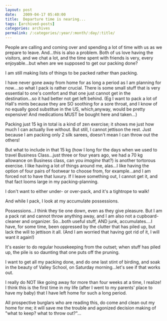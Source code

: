 ```yaml
---
layout: post
date:	2009-04-17 05:40:00
title:  Departure time is nearing...
tags: [archived-posts]
categories: archives
permalink: /:categories/:year/:month/:day/:title/
---
```

People are calling and coming over and spending a lot of time with us as we prepare to leave. And...this is also a problem. Both of us love having the visitors, and we chat a lot, and the time spent with friends is very, every enjoyable...but when are we supposed to get our packing done?

I am still making lists of things to be packed rather than packing.

I have never gone away from home for as long a period as I am planning for now....so what I pack is rather crucial. There is some small stuff that is very essential to one's comfort and that one just cannot get in the destination...so it had better not get left behind. (Eg I want to pack a lot of Hall's mints because they are SO soothing for a sore throat, and I know of no equally good substitue in the US, which,anyway, would be pretty expensive! And medications MUST be bought here and taken...)

Packing just 15 kg in total is a kind of zen exercise; it shows me just how much I can actually live without. But still, I cannot jettison the rest. Just because I am packing only 2 silk sarees, doesn't mean I can throw out the others!

But what to include in that 15 kg (how I long for the days when we used to travel Business Class...just three or four years ago, we had a 70 kg allowance on Business class, can you *imagine* that?) is another tortorous exercise. I like having a lot of things around me, alas...I like having the option of four pairs of footwear to choose from, for example...and I am forced not to have that luxury. If I leave something out, I cannot get it, and that fact looms large in my packing-planning.

I don't want to either under- or over-pack, and it's a tightrope to walk!

And while I pack, I look at my accumulate possessions.

Possessions...I think they tie one down, even as they give pleasure. But I am a pack rat and cannot throw anything away, and I am also not a cupboard-cleaner and organizer. So...both useful stuff, AND junk, accumulates....I have, for some time, been oppressed by the clutter that has piled up, but lack the will to jettison it all. (And I am worried that having got rid of it, I will want it again!)

It's easier to do regular housekeeping from the outset; when stuff has piled up, the pile is so daunting that one puts off the pruning.

I want to get all my packing done, and do one last stint of birding, and soak in the beauty of Valley School, on Saturday morning...let's see if that works out.

I really do NOT like going away for more than four weeks at a time, I realize! I think this is the first time in my life (after I went to my parents' place to have my baby) that I have left home for such a long period.

All prospective burglars who are reading this, do come and clean out my home for me; it will save me the trouble and agonized decision making of "what to keep? what to throw out?"...
